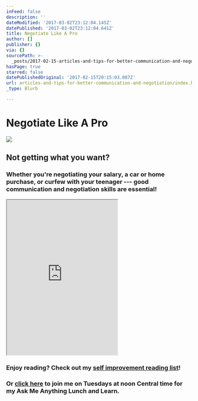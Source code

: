 ```yaml
---
inFeed: false
description: ''
dateModified: '2017-03-02T23:12:04.145Z'
datePublished: '2017-03-02T23:12:04.641Z'
title: Negotiate Like A Pro
author: []
publisher: {}
via: {}
sourcePath: >-
  _posts/2017-02-15-articles-and-tips-for-better-communication-and-negotiation.md
hasPage: true
starred: false
datePublishedOriginal: '2017-02-15T20:15:03.087Z'
url: articles-and-tips-for-better-communication-and-negotiation/index.html
_type: Blurb

---
```

# Negotiate Like A Pro
![](https://the-grid-user-content.s3-us-west-2.amazonaws.com/79779548-779b-4a0c-9504-b621adc80d94.png)

## Not getting what you want?

### Whether you're negotiating your salary, a car or home purchase, or curfew with your teenager --- good communication and negotiation skills are essential!

<iframe src="https://the-grid.github.io/ed-userhtml/?g=eJy1Vm1PIzcQ_kx-xbB3agCx2SQFAXmrUgqlUjip4qR-qKrIu55NDF57a3sD6en-e8fevBDQcRVSlQ9RPOOZZ-YZP5PBfhzDzzgTCm6ZkJdzUZRwJ2aqKuFamwLieNQYSKEeYG4wH0ZJknEVi4LN0LYKupL5K61MFwkWKfJMc0wyyawVWdxpT89ambURGJTDyLqlRDtHdBG4ZYnDyOGTS7wDJQnW1-d7H4psGkJPbcD1JWXZw8zoSvHeh_zMf_qQSWSmJzF3fci1cr3OSfkENygX6ETGjsdGMHlsmbKxRSPyPnxt7CVHMOYclroyoB-fdyD3pdeA9AKNERwtUI-CqxUOYVsLaONNbi7s6koqdfbQauwBwB9IpVNzClQcCr0QalZ7Bh9gdOrmCCU5IffGy7s7CO12Olhursa_gM7rzDefbyeQC4ktOEoagySko9ZxsQDBh9GLTvmuhkpY5oRWnjyOc1Rm2aps56QlhXVxwRRxGQi0VWozI1JMSm3dT9UwY2cXeH7C2icnPEXssovu6ek5y_kPrCj7lJF127zdydOL8wgKdHNNIPzdaAUnDnA48ngTO_aIIlCswLc9whANowWTgjOHNDLMzNANo2kqmXqgEHptGzWo1fCtNkwprJbSz9Jg3h19nqNFYIbmghisKRClBa3AE1UpmhffrmNQONNOrH54v7pXxKWDjBHlhuYpNDiwI0WOx2QwiKb2TysrFFq7P0gocc3TqiyhuM-DNjb4dyUM8mg0sCVFXTkw62hQ7UM0OiKiyTCCzR1Y3xkkFHI3MLU0Fyh57J9IGYqWLEXpZ9pbMb66Hf82iUZX_vX6B2AIIXXv7eQ0bSGMjydUWbnVS0UfJQJioqJfa17rFOtoa7Swcq452gBpvKuK60_j26todC2MdfCJsr67BC82ryqow7-sYIt9lf592Cf15Qn7X6BPvgN9sgt979m7QZpGW2pl0W4CBGn1Vew9L3Lttw1LMqlNvD0P4jSMuLClZMue0gppxFc5vxPLVllGU_lfo9XfQQP8PjPIJJSoS9JiO9eV5KQVzgunrMWX5No_T3wqMXMw09qrMKmvhRi4Ds4GSa2xdieB93TUWyElY60r1u_GjfCsAJL6CS8YPWCp1bJy2Ae_lnoQn7bb7fKpH5H2CBbPBakeabIzla_kNas1men0myI8fa6-jqUkD_g0jOLOdiLWHdqg3OV0JyvpbyG20_SroPJvEcaBif01no1KvyHxm9FJK-e02kWxei-Jb-b2-fiL5QpJM2z_e7Zg9WkTrMmGzSSxP7ZYwf7Rij3asLA4bW2pGX_5T-TeJgRsvR1a97ZJEOpgo7dTjQ7ySoVtefDxEL48Uk_1Yyv3tVsY0kZ4hLExbHlw2Ie10Ud6aaxv_Nn-a9gMKtfs127hJMhgc-3ToZOgJhsff-KBbVy6dDDZceluXL4e3P9eoVkeHvYXzMDHIrsnLPVZS-lLrXIpMnfg5-ywv2lDw7-UK7_TdpclzfS_H81kzw" height="420" style=""></iframe>

### Enjoy reading? Check out my [self improvement reading list][0]!

### Or [click here][1] to join me on Tuesdays at noon Central time for my Ask Me Anything Lunch and Learn.

[0]: http://dehenry.com/what-im-reading
[1]: https://attendee.gotowebinar.com/rt/8560101924052575747